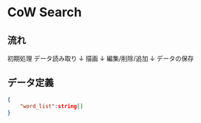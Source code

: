 # CoW Search

## 流れ

初期処理
 データ読み取り
 ↓
 描画
↓
編集/削除/追加
↓
データの保存

## データ定義

```json
{
    "word_list":string[]
}
